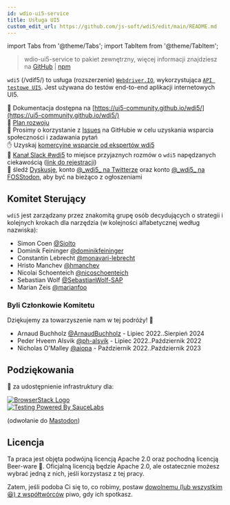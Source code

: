 ```yaml
---
id: wdio-ui5-service
title: Usługa UI5
custom_edit_url: https://github.com/js-soft/wdi5/edit/main/README.md
---
```


import Tabs from '@theme/Tabs';
import TabItem from '@theme/TabItem';

> wdio-ui5-service to pakiet zewnętrzny, więcej informacji znajdziesz na [GitHub](https://github.com/js-soft/wdi5) | [npm](https://www.npmjs.com/package/wdio-ui5-service)

`wdi5` (/vdif5/) to usługa (rozszerzenie) [`Webdriver.IO`](https://webdriver.io), wykorzystująca [`API testowe UI5`](https://ui5.sap.com/#/api/sap.ui.test).
Jest używana do testów end-to-end aplikacji internetowych UI5.

:notebook: Dokumentacja dostępna na [https://ui5-community.github.io/wdi5/](https://ui5-community.github.io/wdi5/)  
:bicyclist: [Plan rozwoju](https://github.com/orgs/ui5-community/projects/2/views/1)  
:raising_hand: Prosimy o korzystanie z [Issues](https://github.com/ui5-community/wdi5/issues) na GitHubie w celu uzyskania wsparcia społeczności i zadawania pytań  
:raised_hand: Uzyskaj [komercyjne wsparcie od ekspertów wdi5](https://github.com/ui5-community/wdi5/blob/main/SUPPORT.md#commercial-support)      
:speech_balloon: [Kanał Slack #wdi5](https://openui5.slack.com/) to miejsce przyjaznych rozmów o `wdi5` napędzanych ciekawością ([link do rejestracji](https://ui5-slack-invite.cfapps.eu10.hana.ondemand.com/))  
:mega: śledź [Dyskusje](https://github.com/ui5-community/wdi5/discussions), konto [@\_wdi5\_ na Twitterze](https://twitter.com/_wdi5_) oraz konto [@\_wdi5\_ na FOSStodon](https://fosstodon.org/@_wdi5_), aby być na bieżąco z ogłoszeniami  

## Komitet Sterujący

`wdi5` jest zarządzany przez znakomitą grupę osób decydujących o strategii i kolejnych krokach dla narzędzia (w kolejności alfabetycznej według nazwiska):

- Simon Coen [@Siolto](https://github.com/Siolto)
- Dominik Feininger [@dominikfeininger](https://github.com/dominikfeininger)
- Constantin Lebrecht [@monavari-lebrecht](https://github.com/monavari-lebrecht)
- Hristo Manchev [@hmanchev](https://github.com/hmanchev)
- Nicolai Schoenteich [@nicoschoenteich](https://github.com/nicoschoenteich)
- Sebastian Wolf [@SebastianWolf-SAP](https://github.com/SebastianWolf-SAP)
- Marian Zeis [@marianfoo](https://github.com/marianfoo)

### Byli Członkowie Komitetu

Dziękujemy za towarzyszenie nam w tej podróży! 🏅

- Arnaud Buchholz [@ArnaudBuchholz](https://github.com/ArnaudBuchholz) - Lipiec 2022..Sierpień 2024
- Peder Hveem Alsvik [@ph-alsvik](https://github.com/ph-alsvik) - Lipiec 2022..Październik 2022
- Nicholas O'Malley [@aiopa](https://github.com/aiopa) - Październik 2022..Październik 2023

## Podziękowania

:raised_hands: za udostępnienie infrastruktury dla:

[![BrowserStack Logo](https://d98b8t1nnulk5.cloudfront.net/production/images/layout/logo-header.png?1469004780)](https://browserstack.com)   
[![Testing Powered By SauceLabs](https://opensource.saucelabs.com/images/opensauce/powered-by-saucelabs-badge-white.png?sanitize=true "Testing Powered By SauceLabs")](https://saucelabs.com)

(odwołanie do <a rel="me" href="https://fosstodon.org/@_wdi5_">Mastodon</a>)

## Licencja

Ta praca jest objęta podwójną licencją Apache 2.0 oraz pochodną licencją Beer-ware 🍺. Oficjalną licencją będzie Apache 2.0, ale ostatecznie możesz wybrać jedną z nich, jeśli korzystasz z tej pracy.

Zatem, jeśli podoba Ci się to, co robimy, postaw [dowolnemu (lub wszystkim 😆) z współtwórców](https://github.com/ui5-community/wdi5/graphs/contributors) piwo, gdy ich spotkasz.